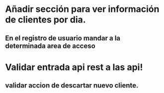 # Añadir sección para ver información de clientes por dia.

## En el registro de usuario mandar a la determinada area de acceso

# Validar entrada api rest a las api!

## validar accion de descartar nuevo cliente.
